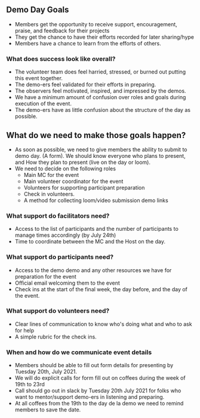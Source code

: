 ## Demo Day Goals
- Members get the opportunity to receive support, encouragement, praise, and feedback for their projects
- They get the chance to have their efforts recorded for later sharing/hype
- Members have a chance to learn from the efforts of others.

### What does success look like overall?
- The volunteer team does feel harried, stressed, or burned out putting this event together.
- The demo-ers feel validated for their efforts in preparing.
- The observers feel motivated, inspired, and impressed by the demos.
- We have a minimum amount of confusion over roles and goals during execution of the event.
- The demo-ers have as little confusion about the structure of the day as possible.

## What do we need to make those goals happen?
- As soon as possible, we need to give members the ability to submit to demo day. (A form). We should know everyone who plans to present, and How they plan to present (live on the day or loom).
- We need to decide on the following roles
  - Main MC for the event
  - Main volunteer coordinator for the event
  - Volunteers for supporting participant preparation
  - Check in volunteers.
  - A method for collecting loom/video submission demo links

### What support do facilitators need?
- Access to the list of participants and the number of participants to manage times accordingly (by July 24th)
- Time to coordinate between the MC and the Host on the day.

### What support do participants need?
- Access to the demo demo and any other resources we have for preparation for the event
- Official email welcoming them to the event
- Check ins at the start of the final week, the day before, and the day of the event.

### What support do volunteers need?
- Clear lines of communication to know who's doing what and who to ask for help
- A simple rubric for the check ins.

### When and how do we communicate event details
- Members should be able to fill out form details for presenting by Tuesday 20th, July 2021.
- We will do explicit calls for form fill out on coffees during the week of 19th to 23rd
- Call should go out in slack by Tuesday 20th July 2021 for folks who want to mentor/support demo-ers in listening and preparing.
- At all coffees from the 19th to the day de la demo we need to remind members to save the date.
